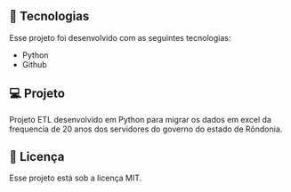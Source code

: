 ## 🚀 Tecnologias
Esse projeto foi desenvolvido com as seguintes tecnologias:
- Python
- Github

## 💻 Projeto
Projeto ETL desenvolvido em Python para migrar os dados em excel da frequencia de 20 anos dos servidores do governo do estado de Rôndonia.

## 📝 Licença
Esse projeto está sob a licença MIT.
